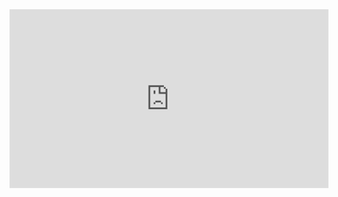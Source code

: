 <iframe width="560" height="315" src="https://www.youtube.com/embed/nyfV-OWfZsY" title="YouTube video player" frameborder="0" allow="accelerometer; autoplay; clipboard-write; encrypted-media; gyroscope; picture-in-picture; web-share" allowfullscreen></iframe>
